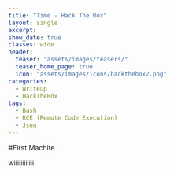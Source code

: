 ```yaml
---
title: "Time - Hack The Box"
layout: single
excerpt:
show_date: true
classes: wide
header:
  teaser: "assets/images/teasers/"
  teaser_home_page: true
  icon: "assets/images/icons/hackthebox2.png"
categories:
  - Writeup
  - HackTheBox
tags:
  - Bash
  - RCE (Remote Code Execution)
  - Json
---
```



#First Machite

wiiiiiiiiiiii
